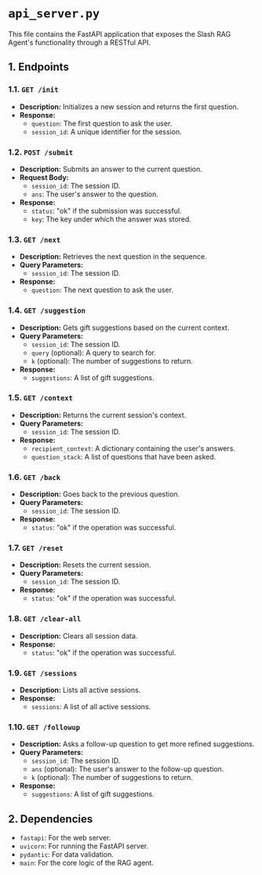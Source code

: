 
# `api_server.py`

This file contains the FastAPI application that exposes the Slash RAG Agent's functionality through a RESTful API.

## 1. Endpoints

### 1.1. `GET /init`

- **Description:** Initializes a new session and returns the first question.
- **Response:**
    - `question`: The first question to ask the user.
    - `session_id`: A unique identifier for the session.

### 1.2. `POST /submit`

- **Description:** Submits an answer to the current question.
- **Request Body:**
    - `session_id`: The session ID.
    - `ans`: The user's answer to the question.
- **Response:**
    - `status`: "ok" if the submission was successful.
    - `key`: The key under which the answer was stored.

### 1.3. `GET /next`

- **Description:** Retrieves the next question in the sequence.
- **Query Parameters:**
    - `session_id`: The session ID.
- **Response:**
    - `question`: The next question to ask the user.

### 1.4. `GET /suggestion`

- **Description:** Gets gift suggestions based on the current context.
- **Query Parameters:**
    - `session_id`: The session ID.
    - `query` (optional): A query to search for.
    - `k` (optional): The number of suggestions to return.
- **Response:**
    - `suggestions`: A list of gift suggestions.

### 1.5. `GET /context`

- **Description:** Returns the current session's context.
- **Query Parameters:**
    - `session_id`: The session ID.
- **Response:**
    - `recipient_context`: A dictionary containing the user's answers.
    - `question_stack`: A list of questions that have been asked.

### 1.6. `GET /back`

- **Description:** Goes back to the previous question.
- **Query Parameters:**
    - `session_id`: The session ID.
- **Response:**
    - `status`: "ok" if the operation was successful.

### 1.7. `GET /reset`

- **Description:** Resets the current session.
- **Query Parameters:**
    - `session_id`: The session ID.
- **Response:**
    - `status`: "ok" if the operation was successful.

### 1.8. `GET /clear-all`

- **Description:** Clears all session data.
- **Response:**
    - `status`: "ok" if the operation was successful.

### 1.9. `GET /sessions`

- **Description:** Lists all active sessions.
- **Response:**
    - `sessions`: A list of all active sessions.

### 1.10. `GET /followup`

- **Description:** Asks a follow-up question to get more refined suggestions.
- **Query Parameters:**
    - `session_id`: The session ID.
    - `ans` (optional): The user's answer to the follow-up question.
    - `k` (optional): The number of suggestions to return.
- **Response:**
    - `suggestions`: A list of gift suggestions.

## 2. Dependencies

- `fastapi`: For the web server.
- `uvicorn`: For running the FastAPI server.
- `pydantic`: For data validation.
- `main`: For the core logic of the RAG agent.
